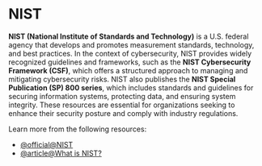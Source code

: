 # NIST

**NIST (National Institute of Standards and Technology)** is a U.S. federal agency that develops and promotes measurement standards, technology, and best practices. In the context of cybersecurity, NIST provides widely recognized guidelines and frameworks, such as the **NIST Cybersecurity Framework (CSF)**, which offers a structured approach to managing and mitigating cybersecurity risks. NIST also publishes the **NIST Special Publication (SP) 800 series**, which includes standards and guidelines for securing information systems, protecting data, and ensuring system integrity. These resources are essential for organizations seeking to enhance their security posture and comply with industry regulations.

Learn more from the following resources:

- [@official@NIST](https://www.nist.gov/)
- [@article@What is NIST?](https://www.encryptionconsulting.com/education-center/nist/)
